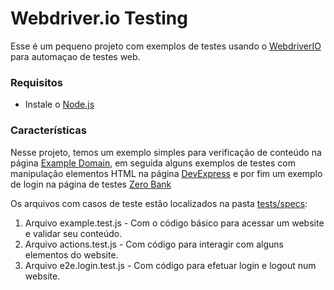 # Webdriver.io Testing

Esse é um pequeno projeto com exemplos de testes usando o [WebdriverIO](https://webdriver.io) para automaçao de testes web.

### Requisitos
* Instale o [Node.js](https://nodejs.org/en/download/)

### Características
Nesse projeto, temos um exemplo simples para verificação de conteúdo na página [Example Domain](http://www.example.com), em seguida alguns exemplos de testes com manipulação elementos HTML na página [DevExpress](https://devexpress.github.io/testcafe/example/) e por fim um exemplo de login na página de testes [Zero Bank](http://zero.webappsecurity.com/)

Os arquivos com casos de teste estão localizados na pasta [tests/specs](https://github.com/leandrowcs/webdriver-io-testing/tree/main/tests/specs):
1. Arquivo example.test.js - Com o código básico para acessar um website e validar seu conteúdo.
2. Arquivo actions.test.js - Com código para interagir com alguns elementos do website.
3. Arquivo e2e.login.test.js - Com código para efetuar login e logout num website.
